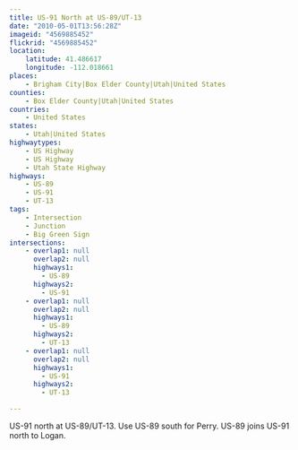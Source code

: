 ```yaml
---
title: US-91 North at US-89/UT-13
date: "2010-05-01T13:56:28Z"
imageid: "4569885452"
flickrid: "4569885452"
location:
    latitude: 41.486617
    longitude: -112.018661
places:
    - Brigham City|Box Elder County|Utah|United States
counties:
    - Box Elder County|Utah|United States
countries:
    - United States
states:
    - Utah|United States
highwaytypes:
    - US Highway
    - US Highway
    - Utah State Highway
highways:
    - US-89
    - US-91
    - UT-13
tags:
    - Intersection
    - Junction
    - Big Green Sign
intersections:
    - overlap1: null
      overlap2: null
      highways1:
        - US-89
      highways2:
        - US-91
    - overlap1: null
      overlap2: null
      highways1:
        - US-89
      highways2:
        - UT-13
    - overlap1: null
      overlap2: null
      highways1:
        - US-91
      highways2:
        - UT-13

---
```

US-91 north at US-89/UT-13.  Use US-89 south for Perry.  US-89 joins US-91 north to Logan.